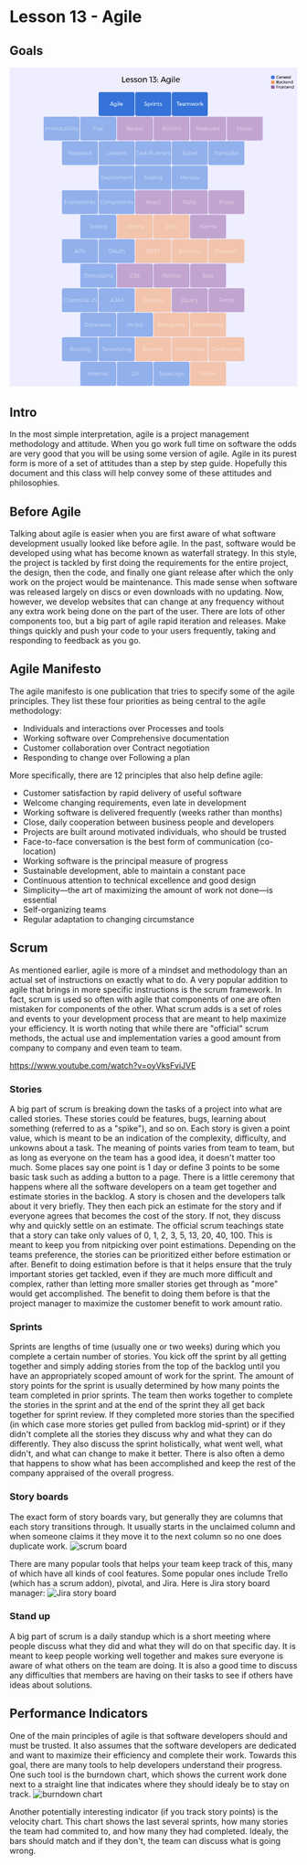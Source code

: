 # Lesson 13 - Agile

## Goals
![ConceptTower](/images/lesson13.png)

## Intro
In the most simple interpretation, agile is a project management methodology and attitude.
When you go work full time on software the odds are very good that you will be using some version of agile.
Agile in its purest form is more of a set of attitudes than a step by step guide.
Hopefully this document and this class will help convey some of these attitudes and philosophies.

## Before Agile
Talking about agile is easier when you are first aware of what software development usually looked like before agile.
In the past, software would be developed using what has become known as waterfall strategy. In this style, the project is tackled by first doing the requirements for the entire project, the design, then the code, and finally one giant release after which the only work on the project would be maintenance. This made sense when software was released largely on discs or even downloads with no updating. Now, however, we develop websites that can change at any frequency without any extra work being done on the part of the user. There are lots of other components too, but a big part of agile rapid iteration and releases. Make things quickly and push your code to your users frequently, taking and responding to feedback as you go.

## Agile Manifesto
The agile manifesto is one publication that tries to specify some of the agile principles.
They list these four priorities as being central to the agile methodology:

- Individuals and interactions over Processes and tools
- Working software over Comprehensive documentation
- Customer collaboration over Contract negotiation
- Responding to change over Following a plan

More specifically, there are 12 principles that also help define agile:

- Customer satisfaction by rapid delivery of useful software
- Welcome changing requirements, even late in development
- Working software is delivered frequently (weeks rather than months)
- Close, daily cooperation between business people and developers
- Projects are built around motivated individuals, who should be trusted
- Face-to-face conversation is the best form of communication (co-location)
- Working software is the principal measure of progress
- Sustainable development, able to maintain a constant pace
- Continuous attention to technical excellence and good design
- Simplicity—the art of maximizing the amount of work not done—is essential
- Self-organizing teams
- Regular adaptation to changing circumstance

## Scrum
As mentioned earlier, agile is more of a mindset and methodology than an actual set of instructions on exactly what to do. A very popular addition to agile that brings in more specific instructions is the scrum framework. In fact, scrum is used so often with agile that components of one are often mistaken for components of the other. What scrum adds is a set of roles and events to your development process that are meant to help maximize your efficiency. It is worth noting that while there are "official" scrum methods, the actual use and implementation varies a good amount from company to company and even team to team.

https://www.youtube.com/watch?v=oyVksFviJVE

### Stories
A big part of scrum is breaking down the tasks of a project into what are called stories.
These stories could be features, bugs, learning about something (referred to as a "spike"), and so on.
Each story is given a point value, which is meant to be an indication of the complexity, difficulty, and unkowns about a task.
The meaning of points varies from team to team, but as long as everyone on the team has a good idea, it doesn't matter too much.
Some places say one point is 1 day or define 3 points to be some basic task such as adding a button to a page.
There is a little ceremony that happens where all the software developers on a team get together and estimate stories in the backlog.
A story is chosen and the developers talk about it very briefly.
They then each pick an estimate for the story and if everyone agrees that becomes the cost of the story.
If not, they discuss why and quickly settle on an estimate.
The official scrum teachings state that a story can take only values of 0, 1, 2, 3, 5, 13, 20, 40, 100.
This is meant to keep you from nitpicking over point estimations.
Depending on the teams preference, the stories can be prioritized either before estimation or after.
Benefit to doing estimation before is that it helps ensure that the truly important stories get tackled, even if they are much more difficult and complex, rather than letting more smaller stories get through as "more" would get accomplished.
The benefit to doing them before is that the project manager to maximize the customer benefit to work amount ratio.

### Sprints
Sprints are lengths of time (usually one or two weeks) during which you complete a certain number of stories.
You kick off the sprint by all getting together and simply adding stories from the top of the backlog until you have an appropriately scoped amount of work for the sprint.
The amount of story points for the sprint is usually determined by how many points the team completed in prior sprints.
The team then works together to complete the stories in the sprint and at the end of the sprint they all get back together for sprint review.
If they completed more stories than the specified (in which case more stories get pulled from backlog mid-sprint) or if they didn't complete all the stories they discuss why and what they can do differently.
They also discuss the sprint holistically, what went well, what didn't, and what can change to make it better.
There is also often a demo that happens to show what has been accomplished and keep the rest of the company appraised of the overall progress.

### Story boards
The exact form of story boards vary, but generally they are columns that each story transitions through. It usually starts in the unclaimed column and when someone claims it they move it to the next column so no one does duplicate work.
![scrum board](http://www.targetprocess.com/blog/wp-content/uploads/2009/06/storyboard-700880.gif)

There are many popular tools that helps your team keep track of this, many of which have all kinds of cool features. Some popular ones include Trello (which has a scrum addon), pivotal, and Jira.
Here is Jira story board manager:
![Jira story board](http://atlassian.wpengine.netdna-cdn.com/wp-content/uploads/Connecting-JIRA-6.2-to-GitHub.png)

### Stand up
A big part of scrum is a daily standup which is a short meeting where people discuss what they did and what they will do on that specific day.
It is meant to keep people working well together and makes sure everyone is aware of what others on the team are doing.
It is also a good time to discuss any difficulties that members are having on their tasks to see if others have ideas about solutions.

## Performance Indicators
One of the main principles of agile is that software developers should and must be trusted. It also assumes that the software developers are dedicated and want to maximize their efficiency and complete their work. Towards this goal, there are many tools to help developers understand their progress.
One such tool is the burndown chart, which shows the current work done next to a straight line that indicates where they should idealy be to stay on track.
![burndown chart](http://joel.inpointform.net/wp-content/uploads/2010/11/burndown132.png)

Another potentially interesting indicator (if you track story points) is the velocity chart. This chart shows the last several sprints, how many stories the team had commited to, and how many they had completed. Idealy, the bars should match and if they don't, the team can discuss what is going wrong.


